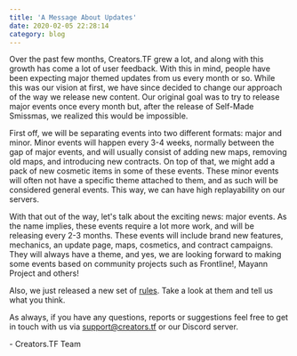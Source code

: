```yaml
---
title: 'A Message About Updates'
date: 2020-02-05 22:28:14
category: blog
---
```


<p>Over the past few months, Creators.TF grew a lot, and along with this growth has come a lot of user feedback. With this in mind, people have been expecting major themed updates from us every month or so. While this was our vision at first, we have since decided to change our approach of the way we release new content. Our original goal was to try to release major events once every month but, after the release of Self-Made Smissmas, we realized this would be impossible.</p>

<p>First off, we will be separating events into two different formats: major and minor. Minor events will happen every 3-4 weeks, normally between the gap of major events, and will usually consist of adding new maps, removing old maps, and introducing new contracts. On top of that, we might add a pack of new cosmetic items in some of these events. These minor events will often not have a specific theme attached to them, and as such will be considered general events. This way, we can have high replayability on our servers.</p>

<p>With that out of the way, let's talk about the exciting news: major events. As the name implies, these events require a lot more work, and will be releasing every 2-3 months. These events will include brand new features, mechanics, an update page, maps, cosmetics, and contract campaigns. They will always have a theme, and yes, we are looking forward to making some events based on community projects such as Frontline!, Mayann Project and others!</p>

<p>Also, we just released a new set of <a href="{{site.url}}/rules">rules</a>. Take a look at them and tell us what you think.</p>

<p>As always, if you have any questions, reports or suggestions feel free to get in touch with us via <a href="mailto:support@creators.tf">support@creators.tf</a> or our Discord server.</p>

<p>- Creators.TF Team</p>
